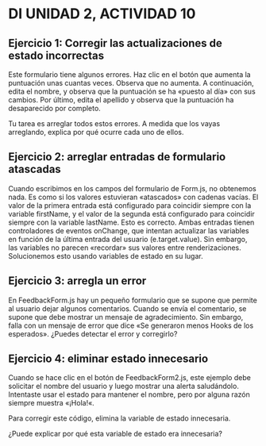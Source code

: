 # DI UNIDAD 2, ACTIVIDAD 10
## Ejercicio 1: Corregir las actualizaciones de estado incorrectas
Este formulario tiene algunos errores. Haz clic en el botón que aumenta la puntuación unas cuantas veces. Observa que no aumenta. A continuación, edita el nombre, y observa que la puntuación se ha «puesto al día» con sus cambios. Por último, edita el apellido y observa que la puntuación ha desaparecido por completo.

Tu tarea es arreglar todos estos errores. A medida que los vayas arreglando, explica por qué ocurre cada uno de ellos.

## Ejercicio 2: arreglar entradas de formulario atascadas
Cuando escribimos en los campos del formulario de Form.js, no obtenemos nada. Es como si los valores estuvieran «atascados» con cadenas vacías. El valor de la primera entrada está configurado para coincidir siempre con la variable firstName, y el valor de la segunda <entrada> está configurado para coincidir siempre con la variable lastName. Esto es correcto. Ambas entradas tienen controladores de eventos onChange, que intentan actualizar las variables en función de la última entrada del usuario (e.target.value). Sin embargo, las variables no parecen «recordar» sus valores entre renderizaciones. Solucionemos esto usando variables de estado en su lugar.

## Ejercicio 3: arregla un error
En FeedbackForm.js hay un pequeño formulario que se supone que permite al usuario dejar algunos comentarios. Cuando se envía el comentario, se supone que debe mostrar un mensaje de agradecimiento. Sin embargo, falla con un mensaje de error que dice «Se generaron menos Hooks de los esperados». ¿Puedes detectar el error y corregirlo?

## Ejercicio 4: eliminar estado innecesario
Cuando se hace clic en el botón de FeedbackForm2.js, este ejemplo debe solicitar el nombre del usuario y luego mostrar una alerta saludándolo. Intentaste usar el estado para mantener el nombre, pero por alguna razón siempre muestra «¡Hola!«.

Para corregir este código, elimina la variable de estado innecesaria. 

¿Puede explicar por qué esta variable de estado era innecesaria?